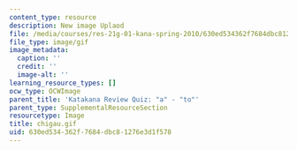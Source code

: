 ```yaml
---
content_type: resource
description: New image Uplaod
file: /media/courses/res-21g-01-kana-spring-2010/630ed534362f7684dbc81276e3d1f578_chigau.gif
file_type: image/gif
image_metadata:
  caption: ''
  credit: ''
  image-alt: ''
learning_resource_types: []
ocw_type: OCWImage
parent_title: 'Katakana Review Quiz: "a" - "to"'
parent_type: SupplementalResourceSection
resourcetype: Image
title: chigau.gif
uid: 630ed534-362f-7684-dbc8-1276e3d1f578
---
```

